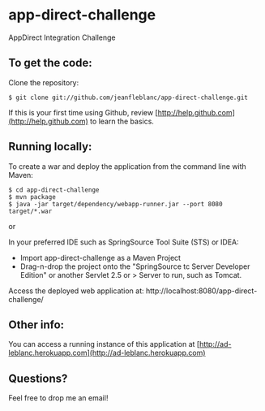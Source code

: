 app-direct-challenge
====================

AppDirect Integration Challenge

To get the code:
-------------------
Clone the repository:

    $ git clone git://github.com/jeanfleblanc/app-direct-challenge.git

If this is your first time using Github, review [http://help.github.com](http://help.github.com) to learn the basics.

Running locally:
-------------------

To create a war and deploy the application from the command line with Maven:

    $ cd app-direct-challenge
    $ mvn package
    $ java -jar target/dependency/webapp-runner.jar --port 8080 target/*.war

or

In your preferred IDE such as SpringSource Tool Suite (STS) or IDEA:

* Import app-direct-challenge as a Maven Project
* Drag-n-drop the project onto the "SpringSource tc Server Developer Edition" or another Servlet 2.5 or > Server to run, such as Tomcat.

Access the deployed web application at: http://localhost:8080/app-direct-challenge/

Other info:
-------------------
   
You can access a running instance of this application at [http://ad-leblanc.herokuapp.com](http://ad-leblanc.herokuapp.com)    

Questions?
-------------------

Feel free to drop me an email!